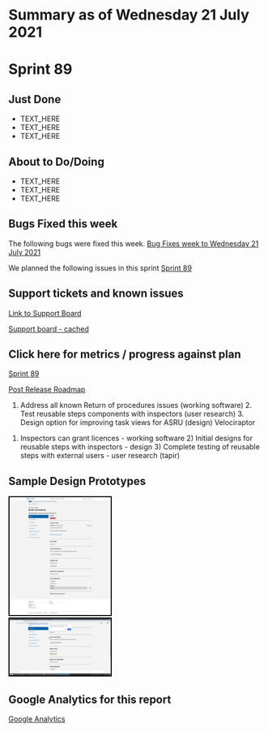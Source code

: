 # Summary as of Wednesday 21 July 2021 

# Sprint 89

## Just Done
* TEXT_HERE
* TEXT_HERE
* TEXT_HERE

## About to Do/Doing
* TEXT_HERE
* TEXT_HERE
* TEXT_HERE

## Bugs Fixed this week
The following bugs were fixed this week.
[Bug Fixes week to Wednesday 21 July 2021](graphs/bugs21072021.png)

We planned the following issues in this sprint 
[Sprint 89](graphs/sprint21072021.png)

## Support tickets and known issues
[Link to Support Board](https://collaboration.homeoffice.gov.uk/jira/secure/RapidBoard.jspa?rapidView=1717&selectedIssue=ASSB-253)

[Support board - cached](graphs/supportBoard21072021.png)

## Click here for metrics / progress against plan
[Sprint 89](graphs/progress21072021.png)

[Post Release Roadmap](graphs/roadmap21072021.png)

1. Address all known Return of procedures issues (working software) 2. Test reusable steps components with inspectors (user research) 3. Design option for improving task views for ASRU (design) Velociraptor

1) Inspectors can grant licences - working software 2) Initial designs for reusable steps with inspectors - design 3) Complete testing of reusable steps with external users - user research (tapir)

## Sample Design Prototypes
<a href="graphs/proto1_21072021.png"><img src="graphs/proto1_21072021.png" alt="HTML5 Icon" width="200" style="border:2px solid black"></a>
<br>
<a href="graphs/proto2_21072021.png"><img src="graphs/proto2_21072021.png" alt="HTML5 Icon" width="200" style="border:2px solid black"></a>
<br>


## Google Analytics for this report
[Google Analytics](graphs/GA21072021.png)

